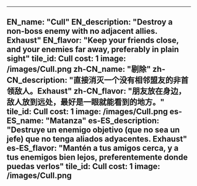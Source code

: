---

EN_name: "Cull"
EN_description: "Destroy a non-boss enemy with no adjacent allies. Exhaust"
EN_flavor: "Keep your friends close, and your enemies far away, preferably in plain sight"
tile_id: Cull
cost: 1
image: /images/Cull.png
zh-CN_name: "剔除"
zh-CN_description: "直接消灭一个没有相邻盟友的非首领敌人。Exhaust"
zh-CN_flavor: "朋友放在身边，敌人放到远处，最好是一眼就能看到的地方。"
tile_id: Cull
cost: 1
image: /images/Cull.png
es-ES_name: "Matanza"
es-ES_description: "Destruye un enemigo objetivo (que no sea un jefe) que no tenga aliados adyacentes. Exhaust"
es-ES_flavor: "Mantén a tus amigos cerca, y a tus enemigos bien lejos, preferentemente donde puedas verlos"
tile_id: Cull
cost: 1
image: /images/Cull.png
---
